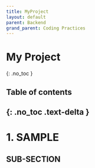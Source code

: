 ```yaml
---
title: MyProject
layout: default
parent: Backend 
grand_parent: Coding Practices
---
```

# My Project
{: .no_toc }

## Table of contents
{: .no_toc .text-delta }
---

# 1. SAMPLE
## SUB-SECTION